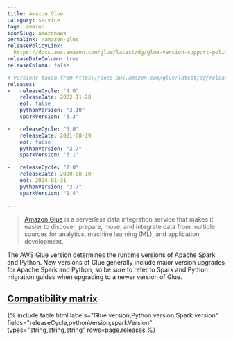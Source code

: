 ```yaml
---
title: Amazon Glue
category: service
tags: amazon
iconSlug: amazonaws
permalink: /amazon-glue
releasePolicyLink:
  https://docs.aws.amazon.com/glue/latest/dg/glue-version-support-policy.html
releaseDateColumn: true
releaseColumn: false

# Versions taken from https://docs.aws.amazon.com/glue/latest/dg/release-notes.html
releases:
-   releaseCycle: "4.0"
    releaseDate: 2022-11-28
    eol: false
    pythonVersion: "3.10"
    sparkVersion: "3.3"

-   releaseCycle: "3.0"
    releaseDate: 2021-08-19
    eol: false
    pythonVersion: "3.7"
    sparkVersion: "3.1"

-   releaseCycle: "2.0"
    releaseDate: 2020-08-10
    eol: 2024-01-31
    pythonVersion: "3.7"
    sparkVersion: "2.4"

---
```


> [Amazon Glue](https://aws.amazon.com/glue/) is a serverless data integration service that makes
> it easier to discover, prepare, move, and integrate data from multiple sources for analytics,
> machine learning (ML), and application development.

The AWS Glue version determines the runtime versions of Apache Spark and Python. New versions of
Glue generally include major version upgrades for Apache Spark and Python, so be sure to refer to
Spark and Python migration guides when upgrading to a newer version of Glue.

## [Compatibility matrix](https://docs.aws.amazon.com/glue/latest/dg/release-notes.html)

{% include table.html
labels="Glue version,Python version,Spark version"
fields="releaseCycle,pythonVersion,sparkVersion"
types="string,string,string"
rows=page.releases %}

